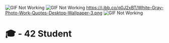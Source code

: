 <!--![GIF Not Working](https://i.ibb.co/KL79FjX/bloggif-65aa4cfdd2083.gif)-->
![GIF Not Working](https://i.ibb.co/q0J2xBT/White-Gray-Photo-Work-Quotes-Desktop-Wallpaper-3.png)
![GIF Not Working]()
https://i.ibb.co/q0J2xBT/White-Gray-Photo-Work-Quotes-Desktop-Wallpaper-3.png
![GIF Not Working]()
# 🎓 - 42 Student 

<!--
**42MiguelLlamas/42MiguelLlamas** is a ✨ _special_ ✨ repository because its `README.md` (this file) appears on your GitHub profile.

Here are some ideas to get you started:

- 🔭 I’m currently working on ...
- 🌱 I’m currently learning ...
- 👯 I’m looking to collaborate on ...
- 🤔 I’m looking for help with ...
- 💬 Ask me about ...
- 📫 How to reach me: ...
- 😄 Pronouns: ...
- ⚡ Fun fact: ...
-->
